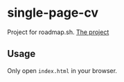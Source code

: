 # single-page-cv

Project for roadmap.sh.
[The project](https://roadmap.sh/projects/single-page-cv)

## Usage

Only open `index.html` in your browser.
